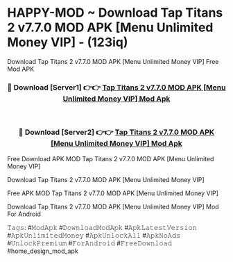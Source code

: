 # HAPPY-MOD ~ Download Tap Titans 2 v7.7.0 MOD APK [Menu Unlimited Money VIP] - (123iq)
Download Tap Titans 2 v7.7.0 MOD APK [Menu Unlimited Money VIP] Free Mod APK

<div align="center">
<h3>🔴 Download [Server1] 👉👉 <a href="https://apk-comot.site?title=Tap_Titans_2_v7.7.0_MOD_APK_[Menu_Unlimited_Money_VIP]">Tap Titans 2 v7.7.0 MOD APK [Menu Unlimited Money VIP] Mod Apk</a></h3><br>

<h3>🔴 Download [Server2] 👉👉 <a href="https://apk-comot.site?title=Tap_Titans_2_v7.7.0_MOD_APK_[Menu_Unlimited_Money_VIP]">Tap Titans 2 v7.7.0 MOD APK [Menu Unlimited Money VIP] Mod Apk</a></h3>
</div>


Free Download APK MOD Tap Titans 2 v7.7.0 MOD APK [Menu Unlimited Money VIP]

Download Tap Titans 2 v7.7.0 MOD APK [Menu Unlimited Money VIP] 

Free APK MOD Tap Titans 2 v7.7.0 MOD APK [Menu Unlimited Money VIP] 

Download Tap Titans 2 v7.7.0 MOD APK [Menu Unlimited Money VIP] Mod For Android

𝚃𝚊𝚐𝚜: #𝙼𝚘𝚍𝙰𝚙𝚔 #𝙳𝚘𝚠𝚗𝚕𝚘𝚊𝚍𝙼𝚘𝚍𝙰𝚙𝚔 #𝙰𝚙𝚔𝙻𝚊𝚝𝚎𝚜𝚝𝚅𝚎𝚛𝚜𝚒𝚘𝚗 #𝙰𝚙𝚔𝚄𝚗𝚕𝚒𝚖𝚒𝚝𝚎𝚍𝙼𝚘𝚗𝚎𝚢 #𝙰𝚙𝚔𝚄𝚗𝚕𝚘𝚌𝚔𝙰𝚕𝚕 #𝙰𝚙𝚔𝙽𝚘𝙰𝚍𝚜 #𝚄𝚗𝚕𝚘𝚌𝚔𝙿𝚛𝚎𝚖𝚒𝚞𝚖 #𝙵𝚘𝚛𝙰𝚗𝚍𝚛𝚘𝚒𝚍 #𝙵𝚛𝚎𝚎𝙳𝚘𝚠𝚗𝚕𝚘𝚊𝚍 #home_design_mod_apk